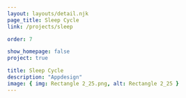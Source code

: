 ```yaml
---
layout: layouts/detail.njk
page_title: Sleep Cycle
link: /projects/sleep

order: 7

show_homepage: false
project: true

title: Sleep Cycle
description: "Appdesign"
image: { img: Rectangle 2_25.png, alt: Rectangle 2_25 }
---
```

